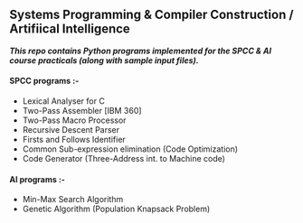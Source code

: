 ## Systems Programming & Compiler Construction / Artifiical Intelligence

***This repo contains Python programs implemented for the SPCC & AI course practicals (along with sample input files).***

#### SPCC programs :- 
* Lexical Analyser for C
* Two-Pass Assembler [IBM 360]
* Two-Pass Macro Processor
* Recursive Descent Parser
* Firsts and Follows Identifier 
* Common Sub-expression elimination (Code Optimization) 
* Code Generator (Three-Address int. to Machine code)

#### AI programs :-

* Min-Max Search Algorithm
* Genetic Algorithm (Population Knapsack Problem)
